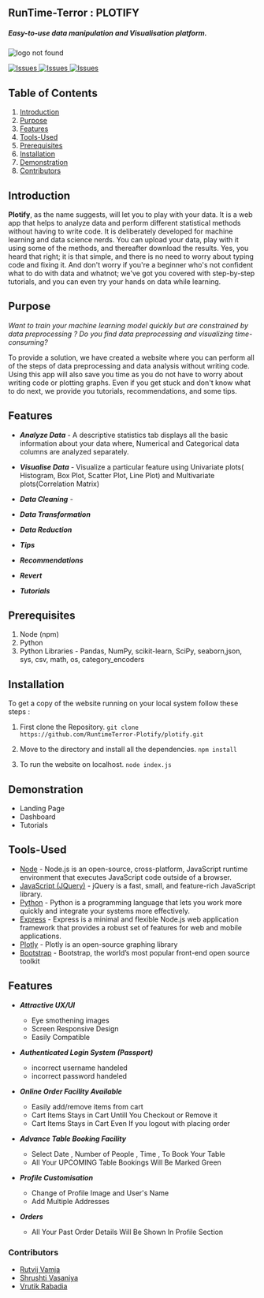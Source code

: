 ## RunTime-Terror : PLOTIFY

##### Easy-to-use data manipulation and Visualisation platform.

![logo not found]()

<a href="https://github.com/RuntimeTerror-Plotify/plotify/issues">
  <img alt="Issues" src="https://img.shields.io/github/issues/RuntimeTerror-Plotify/plotify" />
</a>

<a href="https://github.com/RuntimeTerror-Plotify/plotify/issues">
  <img alt="Issues" src="https://img.shields.io/badge/contribution-welcome-green" />
</a>

<a href="https://github.com/RuntimeTerror-Plotify/plotify/stargazers">
  <img alt="Issues" src="https://img.shields.io/github/stars/RuntimeTerror-Plotify/plotify" />
</a>

## Table of Contents

1. [Introduction](#Introduction)
2. [Purpose](#Introduction)
3. [Features](#Features)
4. [Tools-Used](#Tools-Used)
5. [Prerequisites](#Prerequirites)
6. [Installation](#Installation)
7. [Demonstration](#Demonstration)
8. [Contributors](#Contributions)

## Introduction

**Plotify**, as the name suggests, will let you to play with your data. It is a web app that helps to analyze data and perform different statistical methods without having to write code. It is deliberately developed for machine learning and data science nerds. You can upload your data, play with it using some of the methods, and thereafter download the results. Yes, you heard that right; it is that simple, and there is no need to worry about typing code and fixing it. And don't worry if you're a beginner who's not confident what to do with data and whatnot; we've got you covered with step-by-step tutorials, and you can even try your hands on data while learning.

## Purpose

_*Want to train your machine learning model quickly but are constrained by data preprocessing ?
Do you find data preprocessing and visualizing time-consuming?*_

To provide a solution, we have created a website where you can perform all of the steps of data preprocessing and data analysis without writing code. Using this app will also save you time as you do not have to worry about writing code or plotting graphs. Even if you get stuck and don't know what to do next, we provide you tutorials, recommendations, and some tips.

## Features

- **_Analyze Data_** - A descriptive statistics tab displays all the basic information about your data where, Numerical and Categorical data columns are analyzed separately.

- **_Visualise Data_** - Visualize a particular feature using Univariate plots( Histogram, Box Plot, Scatter Plot, Line Plot) and Multivariate plots(Correlation Matrix)

- **_Data Cleaning_** -

- **_Data Transformation_**
- **_Data Reduction_**
- **_Tips_**
- **_Recommendations_**
- **_Revert_**
- **_Tutorials_**

## Prerequisites

1. Node (npm)
2. Python
3. Python Libraries - Pandas, NumPy, scikit-learn, SciPy, seaborn,json, sys, csv, math, os, category_encoders

## Installation

To get a copy of the website running on your local system follow these steps :

1.  First clone the Repository.
    `git clone https://github.com/RuntimeTerror-Plotify/plotify.git`

2.  Move to the directory and install all the dependencies.
    `npm install`

3.  To run the website on localhost.
    `node index.js`

## Demonstration

- Landing Page
- Dashboard
- Tutorials

## Tools-Used

- <a href="https://nodejs.org/">Node</a> - Node.js is an open-source, cross-platform, JavaScript runtime environment that executes JavaScript code outside of a browser.
- <a href="https://jquery.com/">JavaScript (JQuery)</a> - jQuery is a fast, small, and feature-rich JavaScript library.
- <a href="https://www.python.org/">Python</a> - Python is a programming language that lets you work more quickly and integrate your systems more effectively.
- <a href="https://expressjs.com/">Express</a> - Express is a minimal and flexible Node.js web application framework that provides a robust set of features for web and mobile applications.
- <a href="https://plotly.com/">Plotly</a> - Plotly is an open-source graphing library
- <a href="https://getbootstrap.com/">Bootstrap</a> - Bootstrap, the world’s most popular front-end open source toolkit

## Features

- **_Attractive UX/UI_**

  - Eye smothening images
  - Screen Responsive Design
  - Easily Compatible

- **_Authenticated Login System (Passport)_**

  - incorrect username handeled
  - incorrect password handeled

- **_Online Order Facility Available_**

  - Easily add/remove items from cart
  - Cart Items Stays in Cart Untill You Checkout or Remove it
  - Cart Items Stays in Cart Even If you logout with placing order

- **_Advance Table Booking Facility_**

  - Select Date , Number of People , Time , To Book Your Table
  - All Your UPCOMING Table Bookings Will Be Marked Green

- **_Profile Customisation_**

  - Change of Profile Image and User's Name
  - Add Multiple Addresses

- **_Orders_**
  - All Your Past Order Details Will Be Shown In Profile Section

### Contributors

- <a href="https://github.com/RutvijDv">Rutvij Vamja</a>
- <a href="https://github.com/shrushti22">Shrushti Vasaniya</a>
- <a href="https://github.com/vrutikrabadia">Vrutik Rabadia</a>
